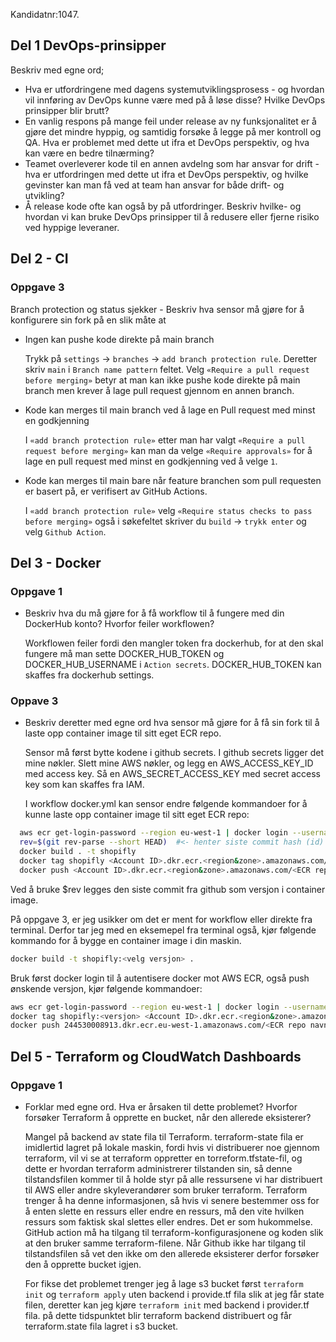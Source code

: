 Kandidatnr:1047.

## Del 1 DevOps-prinsipper

Beskriv med egne ord;

* Hva er utfordringene med dagens systemutviklingsprosess - og hvordan vil innføring av DevOps kunne være med på å løse
  disse? Hvilke DevOps prinsipper blir brutt?
* En vanlig respons på mange feil under release av ny funksjonalitet er å gjøre det mindre hyppig, og samtidig forsøke å legge på mer kontroll og QA. Hva er problemet med dette ut ifra et DevOps perspektiv, og hva kan være en bedre tilnærming?
* Teamet overleverer kode til en annen avdelng som har ansvar for drift - hva er utfordringen med dette ut ifra et DevOps perspektiv, og hvilke gevinster kan man få ved at team han ansvar for både drift- og utvikling? 
* Å release kode ofte kan også by på utfordringer. Beskriv hvilke- og hvordan vi kan bruke DevOps prinsipper til å redusere
  eller fjerne risiko ved hyppige leveraner.

## Del 2 - CI

### Oppgave 3 

Branch protection og status sjekker - Beskriv hva sensor må gjøre for å konfigurere sin fork på en slik måte
at

* Ingen kan pushe kode direkte på main branch

  Trykk på ```settings``` -> ```branches``` -> ```add branch protection rule```. 
  Deretter skriv ```main``` i ```Branch name pattern``` feltet.  Velg ```«Require a pull request before merging»```
  betyr at man kan ikke pushe kode direkte på main branch men krever å lage pull request gjennom en annen branch.

* Kode kan merges til main branch ved å lage en Pull request med minst en godkjenning

  I ```«add branch protection rule»``` etter man har valgt ```«Require a pull request before merging»``` 
  kan man da velge ```«Require approvals»``` for å lage en pull request med minst en godkjenning ved å velge ```1```.

* Kode kan merges til main bare når feature branchen som pull requesten er basert på, er verifisert av GitHub Actions.

  I ```«add branch protection rule»``` velg ```«Require status checks to pass before merging»``` 
  også i søkefeltet skriver du ```build``` -> ```trykk enter``` og velg ```Github Action```.

## Del 3 - Docker

### Oppgave 1
* Beskriv hva du må gjøre for å få workflow til å fungere med din DockerHub konto? Hvorfor feiler workflowen?

  Workflowen feiler fordi den mangler token fra dockerhub, for at den skal fungere må man sette DOCKER_HUB_TOKEN og 
  DOCKER_HUB_USERNAME i ```Action secrets```. DOCKER_HUB_TOKEN kan skaffes fra dockerhub settings. 

### Oppave 3
* Beskriv deretter med egne ord hva sensor må gjøre for å få sin fork til å laste opp container image til sitt eget ECR repo.

  Sensor må først bytte kodene i github secrets. I github secrets ligger det mine nøkler. Slett mine AWS nøkler, 
  og legg en AWS_ACCESS_KEY_ID med access key. Så en AWS_SECRET_ACCESS_KEY med secret access key som kan skaffes fra IAM.

  I workflow docker.yml kan sensor endre følgende kommandoer for å kunne laste opp container image til sitt eget ECR repo:
```sh
  aws ecr get-login-password --region eu-west-1 | docker login --username AWS --password-stdin <Account ID>.dkr.ecr.<region&zone>.amazonaws.com
  rev=$(git rev-parse --short HEAD)  #<- henter siste commit hash (id)
  docker build . -t shopifly
  docker tag shopifly <Account ID>.dkr.ecr.<region&zone>.amazonaws.com/<ECR repo navn>:$rev
  docker push <Account ID>.dkr.ecr.<region&zone>.amazonaws.com/<ECR repo navn>:$rev
```
  Ved å bruke $rev legges den siste commit fra github som versjon i container image.

På oppgave 3, er jeg usikker om det er ment for workflow eller direkte fra terminal. 
Derfor tar jeg med en eksemepel fra terminal også, kjør følgende kommando for å bygge en container image i din maskin.
```sh
docker build -t shopifly:<velg versjon> .
```
Bruk først docker login til å autentisere docker mot AWS ECR, også push ønskende versjon, kjør følgende kommandoer:
```sh
aws ecr get-login-password --region eu-west-1 | docker login --username AWS --password-stdin <Account ID>.dkr.ecr.<region&zone>.amazonaws.com
docker tag shopifly:<versjon> <Account ID>.dkr.ecr.<region&zone>.amazonaws.com/<ECR repo navn>:<versjon>
docker push 244530008913.dkr.ecr.eu-west-1.amazonaws.com/<ECR repo navn>:<versjon>
```

## Del 5 - Terraform og CloudWatch Dashboards

### Oppgave 1
* Forklar med egne ord. Hva er årsaken til dette problemet? Hvorfor forsøker Terraform å opprette en bucket, når den allerede eksisterer? 
  
  Mangel på backend av state fila til Terraform. terraform-state fila er imidlertid lagret på lokale maskin, fordi hvis 
  vi distribuerer noe gjennom terraform, vil vi se at terraform oppretter en torreform.tfstate-fil, og dette er hvordan 
  terraform administrerer tilstanden sin, så denne tilstandsfilen kommer til å holde styr på alle ressursene vi har 
  distribuert til AWS eller andre skyleverandører som bruker terraform. Terraform trenger å ha denne informasjonen, så 
  hvis vi senere bestemmer oss for å enten slette en ressurs eller endre en ressurs, må den vite hvilken ressurs som 
  faktisk skal slettes eller endres. Det er som hukommelse. GitHub action må ha tilgang til terraform-konfigurasjonene 
  og koden slik at den bruker samme terraform-filene. Når Github ikke har tilgang til tilstandsfilen så vet den ikke om 
  den allerede eksisterer derfor forsøker den å opprette bucket igjen.

  For fikse det problemet trenger jeg å lage s3 bucket først ```terraform init``` og ```terraform apply``` 
  uten backend i provide.tf fila slik at jeg får state filen, deretter kan jeg kjøre ```terraform init``` med 
  backend i provider.tf fila. på dette tidspunktet blir terraform backend distribuert og får terraform.state fila lagret i s3 bucket.